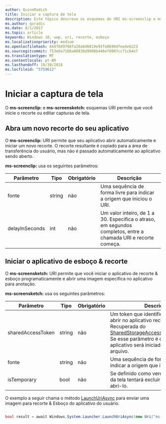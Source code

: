 ```yaml
---
author: QuinnRadich
title: Iniciar a captura de tela
description: Este tópico descreve os esquemas de URI ms-screenclip e ms-screensketch. Seu aplicativo pode usar esses esquemas de URI para iniciar o aplicativo de recorte & esboço ou abrir um novo recorte.
ms.author: quradic
ms.date: 8/1/2017
ms.topic: article
keywords: Windows 10, uwp, uri, recorte, esboço
ms.localizationpriority: medium
ms.openlocfilehash: 64df8d9768fa20a6d6819e93fe06904feede6223
ms.sourcegitcommit: 753e0a7160a88830d9908b446ef0907cc71c64e7
ms.translationtype: MT
ms.contentlocale: pt-BR
ms.lasthandoff: 10/30/2018
ms.locfileid: "5759612"
---
```

# <a name="launch-screen-snipping"></a>Iniciar a captura de tela

O **ms-screenclip:** e **ms-screensketch:** esquemas URI permite que você inicie o recorte ou editar capturas de tela.

## <a name="open-a-new-snip-from-your-app"></a>Abra um novo recorte do seu aplicativo

O **ms-screenclip:** URI permite que seu aplicativo abrir automaticamente e iniciar um novo recorte. O recorte resultante é copiado para a área de transferência do usuário, mas não é passado automaticamente ao aplicativo sendo aberto.

**ms-screenclip:** usa os seguintes parâmetros:

| Parâmetro | Tipo | Obrigatório | Descrição |
| --- | --- | --- | --- |
| fonte | string | não | Uma sequência de forma livre para indicar a origem que iniciou o URI. |
| delayInSeconds | int | não | Um valor inteiro, de 1 a 30. Especifica o atraso, em segundos completos, entre a chamada URI e recorte começa. |

## <a name="launching-the-snip--sketch-app"></a>Iniciar o aplicativo de esboço & recorte

O **ms-screensketch:** URI permite que você iniciar o aplicativo de recorte & esboço programaticamente e abrir uma imagem específica no aplicativo para anotação.

**ms-screensketch:** usa os seguintes parâmetros:

| Parâmetro | Tipo | Obrigatório | Descrição |
| --- | --- | --- | --- |
| sharedAccessToken | string | não | Um token que identifica o arquivo para abrir no aplicativo recorte & esboço. Recuperada do [SharedStorageAccessManager.AddFile](https://docs.microsoft.com/uwp/api/windows.applicationmodel.datatransfer.sharedstorageaccessmanager.addfile). Se esse parâmetro é omitido, o aplicativo será iniciado sem abrir um arquivo. |
| fonte | string | não | Uma sequência de forma livre para indicar a origem que iniciou o URI. |
| isTemporary | bool | não | Se definido como verdadeiro, esboço da tela tentará excluir o arquivo após abri-lo. |

O exemplo a seguir chama o método [LaunchUriAsync](https://docs.microsoft.com/uwp/api/Windows.System.Launcher#Windows_System_Launcher_LaunchUriAsync_Windows_Foundation_Uri_) para enviar uma imagem para recorte & Esboço do aplicativo do usuário.

```csharp

bool result = await Windows.System.Launcher.LaunchUriAsync(new Uri("ms-screensketch:edit?source=MyApp&isTemporary=false&sharedAccessToken=2C37ADDA-B054-40B5-8B38-11CED1E1A2D"));

```